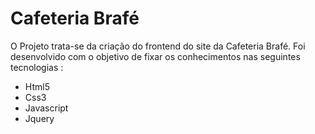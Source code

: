 # Cafeteria Brafé

O Projeto trata-se da criação do frontend do site da Cafeteria Brafé. Foi desenvolvido com o objetivo de fixar os conhecimentos nas 
seguintes tecnologias :

- Html5
- Css3
- Javascript
- Jquery
